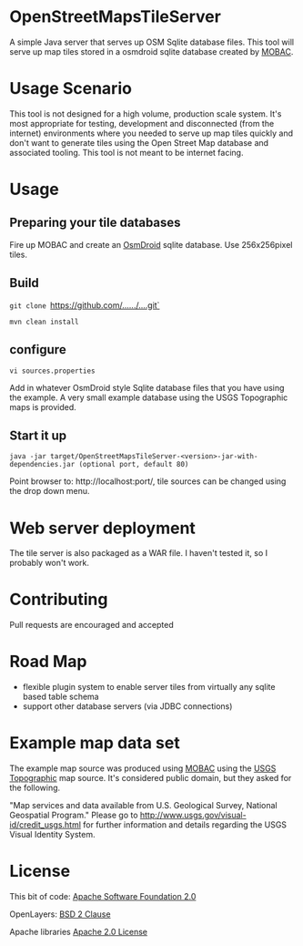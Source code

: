 # OpenStreetMapsTileServer
A simple Java server that serves up OSM Sqlite database files. This tool
will serve up map tiles stored in a osmdroid sqlite database created by [MOBAC](http://mobac.sourceforge.net/).

# Usage Scenario
This tool is not designed for a high volume, production scale system. It's most appropriate for testing, development and disconnected (from the internet) environments where you needed to serve up map tiles quickly and don't want to generate tiles using the Open Street Map database and associated tooling. This tool is not meant to be internet facing.

# Usage

## Preparing your tile databases
Fire up MOBAC and create an [OsmDroid](https://github.com/osmdroid/osmdroid) sqlite database. Use 256x256pixel tiles.

## Build
`git clone `https://github.com/....../....git`

`mvn clean install`

## configure
`vi sources.properties`

Add in whatever OsmDroid style Sqlite database files that you have using the example. A very small example database using the USGS Topographic maps is provided.

## Start it up
`java -jar target/OpenStreetMapsTileServer-<version>-jar-with-dependencies.jar (optional port, default 80)`

Point browser to: http://localhost:port/,  tile sources can be changed using the drop down menu.

# Web server deployment
The tile server is also packaged as a WAR file. I haven't tested it, so I probably won't work. 

# Contributing
Pull requests are encouraged and accepted

# Road Map
- flexible plugin system to enable server tiles from virtually any sqlite based table schema
- support other database servers (via JDBC connections)


# Example map data set
The example map source was produced using [MOBAC](http://mobac.sourceforge.net/) using the [USGS Topographic](http://www.usgs.gov/faq/categories/10154/3550) map source. It's considered public domain, but they asked for the following.

"Map services and data available from U.S. Geological Survey, National Geospatial Program." Please go to http://www.usgs.gov/visual-id/credit_usgs.html for further information and details regarding the USGS Visual Identity System.

# License
This bit of code: [Apache Software Foundation 2.0](http://www.apache.org/licenses/LICENSE-2.0)

OpenLayers: [BSD 2 Clause](https://github.com/openlayers/ol3/blob/master/LICENSE.md)

Apache libraries [Apache 2.0 License](http://www.apache.org/licenses/LICENSE-2.0)

